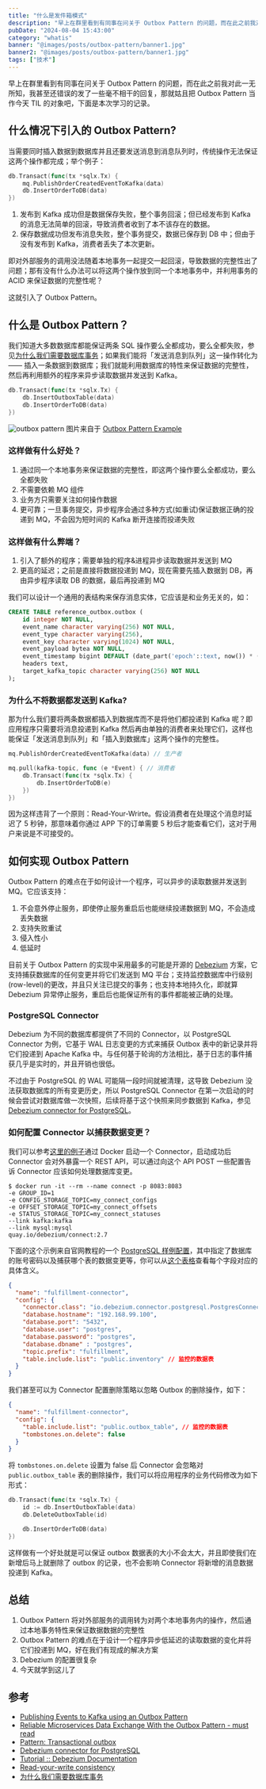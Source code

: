 ```yaml
---
title: "什么是发件箱模式"
description: "早上在群里看到有同事在问关于 Outbox Pattern 的问题，而在此之前我对此一无所知，我甚至还错误的发了一些毫不相干的回复，那就姑且把 Outbox Pattern 当作今天 TIL 的对象吧，下面是本次学习的记录"
pubDate: "2024-08-04 15:43:00"
category: "whatis"
banner: "@images/posts/outbox-pattern/banner1.jpg"
banner2: "@images/posts/outbox-pattern/banner1.jpg"
tags: ["技术"]
---
```


早上在群里看到有同事在问关于 Outbox Pattern 的问题，而在此之前我对此一无所知，我甚至还错误的发了一些毫不相干的回复，那就姑且把 Outbox Pattern 当作今天 TIL 的对象吧，下面是本次学习的记录。

## 什么情况下引入的 Outbox Pattern?

当需要同时插入数据到数据库并且还要发送消息到消息队列时，传统操作无法保证这两个操作都完成；举个例子：

```go
db.Transact(func(tx *sqlx.Tx) {
    mq.PublishOrderCreatedEventToKafka(data)
    db.InsertOrderToDB(data)
})
```

1. 发布到 Kafka 成功但是数据保存失败，整个事务回滚；但已经发布到 Kafka 的消息无法简单的回滚，导致消费者收到了本不该存在的数据。
2. 保存数据成功但发布消息失败，整个事务提交，数据已保存到 DB 中；但由于没有发布到 Kafka，消费者丢失了本次更新。

即对外部服务的调用没法随着本地事务一起提交一起回滚，导致数据的完整性出了问题；那有没有什么办法可以将这两个操作放到同一个本地事务中，并利用事务的 ACID 来保证数据的完整性呢？

这就引入了 Outbox Pattern。

## 什么是 Outbox Pattern？

我们知道大多数数据库都能保证两条 SQL 操作要么全都成功，要么全都失败，参见[为什么我们需要数据库事务](https://godruoyi.com/posts/why-do-we-need-database-transactions/)；如果我们能将「发送消息到队列」这一操作转化为 —— 插入一条数据到数据库；我们就能利用数据库的特性来保证数据的完整性，然后再利用额外的程序来异步读取数据并发送到 Kafka。

```go
db.Transact(func(tx *sqlx.Tx) {
    db.InsertOutboxTable(data)
    db.InsertOrderToDB(data)
})
```

![outbox pattern](@images/posts/outbox-pattern/outbox-pattern.png)
图片来自于 [Outbox Pattern Example](https://github.com/debezium/debezium-examples/tree/main/outbox)

### 这样做有什么好处？

1. 通过同一个本地事务来保证数据的完整性，即这两个操作要么全都成功，要么全都失败
2. 不需要依赖 MQ 组件
3. 业务方只需要关注如何操作数据
4. 更可靠；一旦事务提交，异步程序会通过多种方式(如重试)保证数据正确的投递到 MQ，不会因为短时间的 Kafka 断开连接而投递失败

### 这样做有什么弊端？

1. 引入了额外的程序；需要单独的程序&进程异步读取数据并发送到 MQ
2. 更高的延迟；之前是直接将数据投递到 MQ，现在需要先插入数据到 DB，再由异步程序读取 DB 的数据，最后再投递到 MQ

我们可以设计一个通用的表结构来保存消息实体，它应该是和业务无关的，如：

```sql
CREATE TABLE reference_outbox.outbox (
    id integer NOT NULL,
    event_name character varying(256) NOT NULL,
    event_type character varying(256),
    event_key character varying(1024) NOT NULL,
    event_payload bytea NOT NULL,
    event_timestamp bigint DEFAULT (date_part('epoch'::text, now()) * (1000)::double precision) NOT NULL,
    headers text,
    target_kafka_topic character varying(256) NOT NULL
);
```

### 为什么不将数据都发送到 Kafka?

那为什么我们要将两条数据都插入到数据库而不是将他们都投递到 Kafka 呢？即应用程序只需要将消息投递到 Kafka 然后再由单独的消费者来处理它们，这样也能保证「发送消息到队列」和「插入到数据库」这两个操作的完整性。

```go
mq.PublishOrderCreatedEventToKafka(data) // 生产者

mq.pull(kafka-topic, func (e *Event) { // 消费者
    db.Transact(func(tx *sqlx.Tx) {
        db.InsertOrderToDB(e)
    })
})
```

因为这样违背了一个原则：Read-Your-Wrirte。假设消费者在处理这个消息时延迟了 5 秒钟，那意味着你通过 APP 下的订单需要 5 秒后才能查看它们，这对于用户来说是不可接受的。

## 如何实现 Outbox Pattern

Outbox Pattern 的难点在于如何设计一个程序，可以异步的读取数据并发送到 MQ。它应该支持：

1. 不会意外停止服务，即使停止服务重启后也能继续投递数据到 MQ，不会造成丢失数据
2. 支持失败重试
3. 侵入性小
4. 低延时

目前关于 Outbox Pattern 的实现中采用最多的可能是开源的 [Debezium](https://github.com/debezium/debezium) 方案，它支持捕获数据库的任何变更并将它们发送到 MQ 平台；支持监控数据库中行级别(row-level)的更改，并且只关注已提交的事务；也支持本地持久化，即就算 Debezium 异常停止服务，重启后也能保证所有的事件都能被正确的处理。

### PostgreSQL Connector

Debezium 为不同的数据库都提供了不同的 Connector，以 PostgreSQL Connector 为例，它基于 WAL 日志变更的方式来捕获 Outbox 表中的新记录并将它们投递到 Apache Kafka 中。与任何基于轮询的方法相比，基于日志的事件捕获几乎是实时的，并且开销也很低。

不过由于 PostgreSQL 的 WAL 可能隔一段时间就被清理，这导致 Debezium 没法获取数据库的所有变更历史，所以 PostgreSQL Connector 在第一次启动的时候会尝试对数据库做一次快照，后续将基于这个快照来同步数据到 Kafka，参见 [Debezium connector for PostgreSQL](https://debezium.io/documentation/reference/2.7/connectors/postgresql.html#postgresql-overview)。

### 如何配置 Connector 以捕获数据变更？

我们可以参考[这里的例子](https://debezium.io/documentation/reference/2.7/tutorial.html#starting-kafka-connect)通过 Docker 启动一个 Connector，启动成功后 Connector 会对外暴露一个 REST API，可以通过向这个 API POST 一些配置告诉 Connector 应该如何处理数据库变更。

```
$ docker run -it --rm --name connect -p 8083:8083 
-e GROUP_ID=1 
-e CONFIG_STORAGE_TOPIC=my_connect_configs 
-e OFFSET_STORAGE_TOPIC=my_connect_offsets 
-e STATUS_STORAGE_TOPIC=my_connect_statuses 
--link kafka:kafka 
--link mysql:mysql 
quay.io/debezium/connect:2.7
```

下面的这个示例来自官网教程的一个 [PostgreSQL 样例配置](https://debezium.io/documentation/reference/2.7/connectors/postgresql.html#postgresql-example-configuration)，其中指定了数据库的账号密码以及捕获哪个表的数据变更等，你可以从[这个表格](https://debezium.io/documentation/reference/2.7/connectors/postgresql.html#postgresql-connector-properties)查看每个字段对应的具体含义。

```json
{
  "name": "fulfillment-connector",  
  "config": {
    "connector.class": "io.debezium.connector.postgresql.PostgresConnector", 
    "database.hostname": "192.168.99.100", 
    "database.port": "5432", 
    "database.user": "postgres", 
    "database.password": "postgres", 
    "database.dbname" : "postgres", 
    "topic.prefix": "fulfillment", 
    "table.include.list": "public.inventory" // 监控的数据表
  }
}
```

我们甚至可以为 Connector 配置删除策略以忽略 Outbox 的删除操作，如下：

```json
{
  "name": "fulfillment-connector",  
  "config": {
    "table.include.list": "public.outbox_table", // 监控的数据表
    "tombstones.on.delete": false
  }
}
```

将 `tombstones.on.delete` 设置为 false 后 Connector 会忽略对 `public.outbox_table` 表的删除操作，我们可以将应用程序的业务代码修改为如下形式：

```go
db.Transact(func(tx *sqlx.Tx) {
    id := db.InsertOutboxTable(data)
    db.DeleteOutboxTable(id)

    db.InsertOrderToDB(data)
})
```

这样做有一个好处就是可以保证 outbox 数据表的大小不会太大，并且即使我们在新增后马上就删除了 outbox 的记录，也不会影响 Connector 将新增的消息数据投递到 Kafka。

## 总结

1. Outbox Pattern 将对外部服务的调用转为对两个本地事务内的操作，然后通过本地事务特性来保证数据数据的完整性
2. Outbox Pattern 的难点在于设计一个程序异步低延迟的读取数据的变化并将它们投递到 MQ，好在我们有现成的解决方案
3. Debezium 的配置很复杂
4. 今天就学到这儿了

## 参考
* [Publishing Events to Kafka using an Outbox Pattern](https://medium.com/contino-engineering/publishing-events-to-kafka-using-a-outbox-pattern-867a48e29d35)
* [Reliable Microservices Data Exchange With the Outbox Pattern - must read](https://debezium.io/blog/2019/02/19/reliable-microservices-data-exchange-with-the-outbox-pattern/)
* [Pattern: Transactional outbox](https://microservices.io/patterns/data/transactional-outbox.html)
* [Debezium connector for PostgreSQL](https://debezium.io/documentation/reference/2.7/connectors/postgresql.html#debezium-connector-for-postgresql)
* [Tutorial :: Debezium Documentation](https://debezium.io/documentation/reference/2.7/tutorial.html#introduction-debezium)
* [Read-your-write consistency](https://arpitbhayani.me/blogs/read-your-write-consistency/)
* [为什么我们需要数据库事务](https://godruoyi.com/posts/why-do-we-need-database-transactions/)
